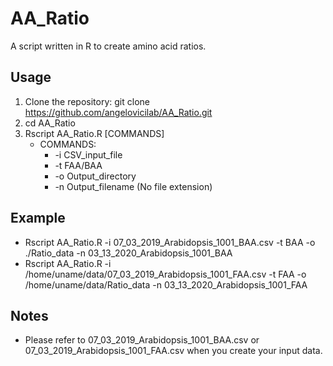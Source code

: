 # AA_Ratio
A script written in R to create amino acid ratios.

## Usage
1. Clone the repository: git clone https://github.com/angelovicilab/AA_Ratio.git
2. cd AA_Ratio
3. Rscript AA_Ratio.R [COMMANDS]
    - COMMANDS:
        - -i CSV_input_file
        - -t FAA/BAA
        - -o Output_directory
        - -n Output_filename (No file extension)

## Example
* Rscript AA_Ratio.R -i 07_03_2019_Arabidopsis_1001_BAA.csv -t BAA -o ./Ratio_data -n 03_13_2020_Arabidopsis_1001_BAA
* Rscript AA_Ratio.R -i /home/uname/data/07_03_2019_Arabidopsis_1001_FAA.csv -t FAA -o /home/uname/data/Ratio_data -n 03_13_2020_Arabidopsis_1001_FAA

## Notes
* Please refer to 07_03_2019_Arabidopsis_1001_BAA.csv or 07_03_2019_Arabidopsis_1001_FAA.csv when you create your input data.